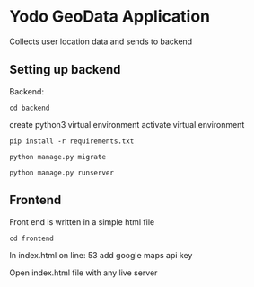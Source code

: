 # Yodo GeoData Application

Collects user location data and sends to backend

## Setting up backend

Backend:

```cd backend```

create python3 virtual environment
activate virtual environment

```pip install -r requirements.txt```

```python manage.py migrate```

```python manage.py runserver```

## Frontend
Front end is written in a simple html file

```cd frontend```

In index.html on line: 53 add google maps api key

Open index.html file with any live server

    
